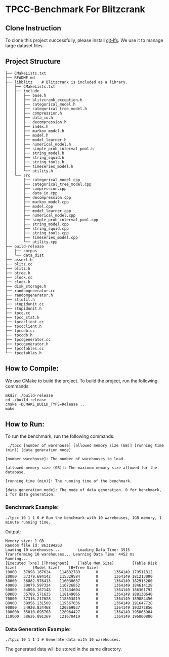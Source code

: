 # TPCC-Benchmark For Blitzcrank

## Clone Instruction
To clone this project successfully, please install [git-lfs](https://git-lfs.com/). We use it to manage large dataset files.

## Project Structure
```
├── CMakeLists.txt
├── README.md
├── libblitz    # Blitzcrank is included as a library.
│   ├── CMakeLists.txt
│   ├── include
│   │   ├── base.h
│   │   ├── blitzcrank_exception.h
│   │   ├── categorical_model.h
│   │   ├── categorical_tree_model.h
│   │   ├── compression.h
│   │   ├── data_io.h
│   │   ├── decompression.h
│   │   ├── index.h
│   │   ├── markov_model.h
│   │   ├── model.h
│   │   ├── model_learner.h
│   │   ├── numerical_model.h
│   │   ├── simple_prob_interval_pool.h
│   │   ├── string_model.h
│   │   ├── string_squid.h
│   │   ├── string_tools.h
│   │   ├── timeseries_model.h
│   │   └── utility.h
│   └── src
│       ├── categorical_model.cpp
│       ├── categorical_tree_model.cpp
│       ├── compression.cpp
│       ├── data_io.cpp
│       ├── decompression.cpp
│       ├── markov_model.cpp
│       ├── model.cpp
│       ├── model_learner.cpp
│       ├── numerical_model.cpp
│       ├── simple_prob_interval_pool.cpp
│       ├── string_model.cpp
│       ├── string_squid.cpp
│       ├── string_tools.cpp
│       ├── timeseries_model.cpp
│       └── utility.cpp
├── build-release
│   ├── corpus
│   └── data_dist
├── assert.h
├── blitz.cc
├── blitz.h
├── btree.h
├── clock.cc
├── clock.h
├── disk_storage.h
├── randomgenerator.cc
├── randomgenerator.h
├── stlutil.h
├── stupidunit.cc
├── stupidunit.h
├── tpcc.cc
├── tpcc_stat.h
├── tpccclient.cc
├── tpccclient.h
├── tpccdb.cc
├── tpccdb.h
├── tpccgenerator.cc
├── tpccgenerator.h
├── tpcctables.cc
└── tpcctables.h
```

## How to Compile:

We use CMake to build the project. To build the project, run the following commands:

```shell
mkdir ./build-release
cd ./build-release
cmake -DCMAKE_BUILD_TYPE=Release ..
make
```

## How to Run:

To run the benchmark, run the following commands:

` ./tpcc [number of warehouse] [allowed memory size (GB)] [running time (min)] [data generation mode]`

    [number warehouse]: The number of warehouses to load.

    [allowed memory size (GB)]: The maximum memory size allowed for the database.

    [running time (min)]: The running time of the benchmark.

    [data generation mode]: The mode of data generation. 0 for benchmark, 1 for data generation.

### Benchmark Example:

```shell
./tpcc 10 1 1 0 # Run the benchmark with 10 warehouses, 1GB memory, 1 minute running time.
```

Output:
```
Memory size: 1 GB
Random file id: 863194263
Loading 10 warehouses...        Loading Data Time: 3515
Transforming 10 warehouses... Learning Data Time: 4452 ms
Running...
[Executed Txns] [Throughput]    [Table Mem Size]        [Table Disk Size]       [Model Size]    [B+Tree Size]
10000   37898.167624    114632789       0       1364149 179511312
20000   37379.684142    115329584       0       1364149 181213000
30000   36082.976413    116030637       0       1364149 182915200
40000   39079.597324    116726852       0       1364149 184614128
50000   34898.167148    117434604       0       1364149 186361792
60000   35789.571635    118149065       0       1364149 188130640
70000   37316.217628    118853019       0       1364149 189884456
80000   38956.131500    119567036       0       1364149 191647728
90000   34920.834468    120269037       0       1364149 193372856
100000  35010.695768    120964427       0       1364149 195063984
110000  38626.891269    121678419       0       1364149 196800880
```


### Data Generation Example:

```shell
./tpcc 10 1 1 1 # Generate data with 10 warehouses.
```
The generated data will be stored in the same directory.
